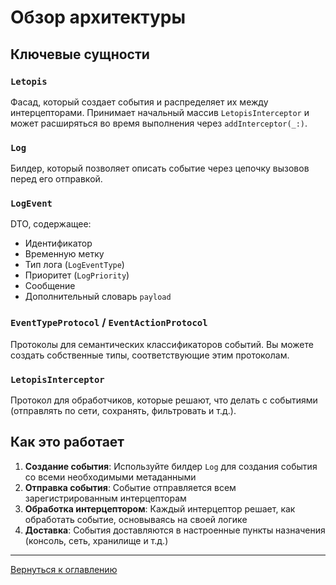 # Обзор архитектуры

## Ключевые сущности

### `Letopis`
Фасад, который создает события и распределяет их между интерцепторами. Принимает начальный массив `LetopisInterceptor` и может расширяться во время выполнения через `addInterceptor(_:)`.

### `Log`
Билдер, который позволяет описать событие через цепочку вызовов перед его отправкой.

### `LogEvent`
DTO, содержащее:
- Идентификатор
- Временную метку
- Тип лога (`LogEventType`)
- Приоритет (`LogPriority`)
- Сообщение
- Дополнительный словарь `payload`

### `EventTypeProtocol` / `EventActionProtocol`
Протоколы для семантических классификаторов событий. Вы можете создать собственные типы, соответствующие этим протоколам.

### `LetopisInterceptor`
Протокол для обработчиков, которые решают, что делать с событиями (отправлять по сети, сохранять, фильтровать и т.д.).

## Как это работает

1. **Создание события**: Используйте билдер `Log` для создания события со всеми необходимыми метаданными
2. **Отправка события**: Событие отправляется всем зарегистрированным интерцепторам
3. **Обработка интерцептором**: Каждый интерцептор решает, как обработать событие, основываясь на своей логике
4. **Доставка**: События доставляются в настроенные пункты назначения (консоль, сеть, хранилище и т.д.)

---

[Вернуться к оглавлению](index.md)
